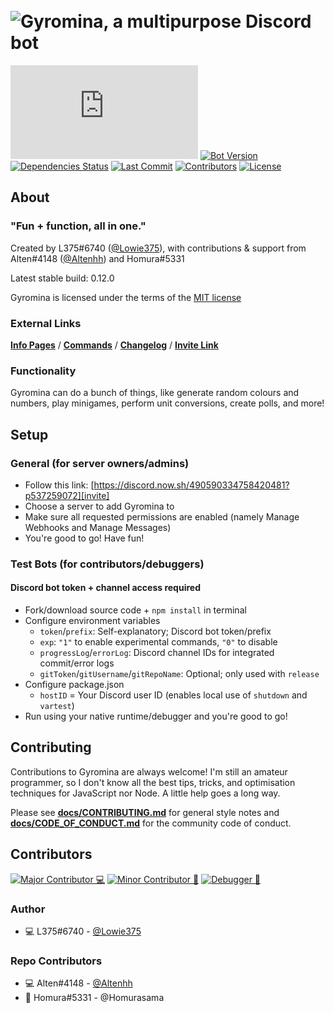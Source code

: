 # ​ ![Gyromina, a multipurpose Discord bot][gyro-banner]

[![Discord.js Version][djs-img]][djs-link]
[![Bot Version][version-img]](package.json)
[![Dependencies Status][dependency-img]][dependency-link]
[![Last Commit][commit-img]][commit-img]
[![Contributors][contributors-img]][contributors-link]
[![License][license-img]](LICENSE)

## About

### "Fun + function, all in one."

Created by L375#6740 \([@Lowie375](https://www.github.com/Lowie375)\), with contributions & support from Alten#4148 \([@Altenhh](https://www.github.com/Altenhh)\) and Homura#5331

Latest stable build: 0.12.0

Gyromina is licensed under the terms of the [MIT license](LICENSE)

### External Links

**[Info Pages][info]** / **[Commands][commands]** / **[Changelog][log]** / **[Invite Link][invite]**

### Functionality

Gyromina can do a bunch of things, like generate random colours and numbers, play minigames, perform unit conversions, create polls, and more!

## Setup

### General (for server owners/admins)

* Follow this link: [https://discord.now.sh/490590334758420481?p537259072][invite]
* Choose a server to add Gyromina to
* Make sure all requested permissions are enabled (namely Manage Webhooks and Manage Messages)
* You're good to go! Have fun!

### Test Bots (for contributors/debuggers)

#### Discord bot token + channel access required

* Fork/download source code + `npm install` in terminal
* Configure environment variables
  * `token`/`prefix`: Self-explanatory; Discord bot token/prefix
  * `exp`: `"1"` to enable experimental commands, `"0"` to disable
  * `progressLog`/`errorLog`: Discord channel IDs for integrated commit/error logs
  * `gitToken`/`gitUsername`/`gitRepoName`: Optional; only used with `release`
* Configure package.json
  * `hostID` = Your Discord user ID (enables local use of `shutdown` and `vartest`)
* Run using your native runtime/debugger and you're good to go!

## Contributing

Contributions to Gyromina are always welcome! I'm still an amateur programmer, so I don't know all the best tips, tricks, and optimisation techniques for JavaScript nor Node. A little help goes a long way.

Please see [**docs/CONTRIBUTING.md**](docs/CONTRIBUTING.md) for general style notes and [**docs/CODE_OF_CONDUCT.md**](docs/CODE_OF_CONDUCT.md) for the community code of conduct.

## Contributors

[![Major Contributor 💻][maj-contrib-label]][maj-contrib-label]
[![Minor Contributor 📗][min-contrib-label]][min-contrib-label]
[![Debugger 🦟][debugger-label]][debugger-label]

### Author

* 💻 L375#6740 - [@Lowie375](https://www.github.com/Lowie375)

### Repo Contributors

* 💻 Alten#4148 - [@Altenhh](https://www.github.com/Altenhh)
* 📗 Homura#5331 - @Homurasama

<!-- ### Helpers -->

<!-- ### Testers -->

<!-- Links + images -->
[commands]: https://lx375.weebly.com/gyro-commands
[gyro-banner]: https://cdn.discordapp.com/attachments/429364141355171840/703428268501762119/GyrominaPlasmaBanner.png
[info]: https://lx375.weebly.com/gyromina
[invite]: https://discord.now.sh/490590334758420481?p537259072
[log]: https://lx375.weebly.com/gyro-log

[djs-link]: https://discord.js.org
[dependency-link]: https://david-dm.org/Lowie375/Gyromina
[contributors-link]: https://github.com/Lowie375/Gyromina/graphs/contributors

[djs-img]: https://img.shields.io/github/package-json/dependency-version/Lowie375/Gyromina/discord.js
[version-img]: https://img.shields.io/github/package-json/v/Lowie375/Gyromina
[dependency-img]: https://david-dm.org/Lowie375/Gyromina.svg
[commit-img]: https://img.shields.io/github/last-commit/Lowie375/Gyromina/0.12.0
[contributors-img]: https://img.shields.io/github/contributors/Lowie375/Gyromina
[license-img]: https://img.shields.io/github/license/Lowie375/Gyromina

[maj-contrib-label]: https://img.shields.io/badge/major%20contributor-%F0%9F%92%BB-7effaf
[min-contrib-label]: https://img.shields.io/badge/minor%20contributor-%F0%9F%93%97-7effaf
[debugger-label]: https://img.shields.io/badge/debugger-%F0%9F%A6%9F-7effaf
